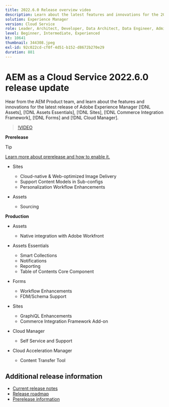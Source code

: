 ```yaml
---
title: 2022.6.0 Release overview video
description: Learn about the latest features and innovations for the 2022-6-0 release for Adobe Experience Manager [!DNL Assets Essentials], [!DNL Sites], [!DNL Screens], [!DNL Forms] and [!DNL Cloud Foundation].
solution: Experience Manager
version: Cloud Service
role: Leader, Architect, Developer, Data Architect, Data Engineer, Admin, User
level: Beginner, Intermediate, Experienced
kt: 10641
thumbnail: 344308.jpeg
exl-id: 92c022cd-cf0f-4d51-b152-d8672b270e29
duration: 881
---
```

# AEM as a Cloud Service 2022.6.0 release update 

Hear from the AEM Product team, and learn about the features and innovations for the latest release of Adobe Experience Manager [!DNL Assets], [!DNL Assets Essentials], [!DNL Sites], [!DNL Commerce Integration Framework], [!DNL Forms] and [!DNL Cloud Manager].

>[!VIDEO](https://video.tv.adobe.com/v/344308/?quality=12&learn=on)

**Prerelease**

>[!TIP]
>
>[Learn more about prerelease and how to enable it.](https://experienceleague.adobe.com/docs/experience-manager-cloud-service/content/release-notes/prerelease.html)

* Sites
  * Cloud-native & Web-optimized Image Delivery
  * Support Content Models in Sub-configs
  * Personalization Workflow Enhancements

* Assets
  * Sourcing

**Production**

* Assets
  * Native integration with Adobe Workfront

* Assets Essentials
  * Smart Collections
  * Notifications
  * Reporting
  * Table of Contents Core Component

* Forms
  * Workflow Enhancements
  * FDM/Schema Support

* Sites
  * GraphiQL Enhancements
  * Commerce Integration Framework Add-on

* Cloud Manager
  * Self Service and Support

* Cloud Acceleration Manager
  * Content Transfer Tool

<!-- Have questions about the release?  Discuss the release in [Experience League Communities](https://adobe.ly/3NDPR8Y). -->

## Additional release information

* [Current release notes](https://experienceleague.adobe.com/docs/experience-manager-cloud-service/content/release-notes/home.html)
* [Release roadmap](https://experienceleague.adobe.com/docs/experience-manager-release-information/aem-release-updates/update-releases-roadmap.html)
* [Prerelease information](https://experienceleague.adobe.com/docs/experience-manager-cloud-service/content/release-notes/prerelease.html)
